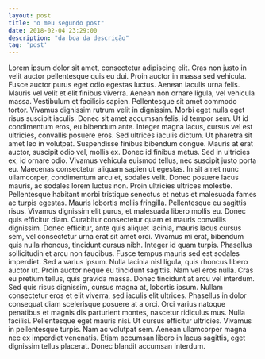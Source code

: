 ```yaml
---
layout: post
title: "o meu segundo post"
date: 2018-02-04 23:29:00
description: "da boa da descrição"
tag: 'post'
---
```


Lorem ipsum dolor sit amet, consectetur adipiscing elit. Cras non justo in velit auctor pellentesque quis eu dui. Proin auctor in massa sed vehicula. Fusce auctor purus eget odio egestas luctus. Aenean iaculis urna felis. Mauris vel velit et elit finibus viverra. Aenean non ornare ligula, vel vehicula massa. Vestibulum et facilisis sapien. 
Pellentesque sit amet commodo tortor. Vivamus dignissim rutrum velit in dignissim. Morbi eget nulla eget risus suscipit iaculis. Donec sit amet accumsan felis, id tempor sem. Ut id condimentum eros, eu bibendum ante. Integer magna lacus, cursus vel est ultricies, convallis posuere eros. Sed ultrices iaculis dictum. Ut pharetra sit amet leo in volutpat. Suspendisse finibus bibendum congue. Mauris at erat auctor, suscipit odio vel, mollis ex. Donec id finibus metus. Sed in ultricies ex, id ornare odio. 
Vivamus vehicula euismod tellus, nec suscipit justo porta eu. Maecenas consectetur aliquam sapien ut egestas. In sit amet nunc ullamcorper, condimentum arcu et, sodales velit. Donec posuere lacus mauris, ac sodales lorem luctus non. Proin ultricies ultrices molestie. Pellentesque habitant morbi tristique senectus et netus et malesuada fames ac turpis egestas. Mauris lobortis mollis fringilla. Pellentesque eu sagittis risus. Vivamus dignissim elit purus, et malesuada libero mollis eu. Donec quis efficitur diam. Curabitur consectetur quam et mauris convallis dignissim. Donec efficitur, ante quis aliquet lacinia, mauris lacus cursus sem, vel consectetur urna erat sit amet orci. Vivamus mi erat, bibendum quis nulla rhoncus, tincidunt cursus nibh. Integer id quam turpis. 
Phasellus sollicitudin et arcu non faucibus. Fusce tempus mauris sed est sodales imperdiet. Sed a varius ipsum. Nulla lacinia nisl ligula, quis rhoncus libero auctor ut. Proin auctor neque eu tincidunt sagittis. Nam vel eros nulla. Cras eu pretium tellus, quis gravida massa. Donec tincidunt at arcu vel interdum. Sed quis risus dignissim, cursus magna at, lobortis ipsum. Nullam consectetur eros et elit viverra, sed iaculis elit ultrices. 
Phasellus in dolor consequat diam scelerisque posuere at a orci. Orci varius natoque penatibus et magnis dis parturient montes, nascetur ridiculus mus. Nulla facilisi. Pellentesque eget mauris nisi. Ut cursus efficitur ultricies. Vivamus in pellentesque turpis. Nam ac volutpat sem. Aenean ullamcorper magna nec ex imperdiet venenatis. Etiam accumsan libero in lacus sagittis, eget dignissim tellus placerat. Donec blandit accumsan interdum. 